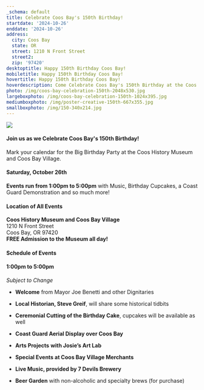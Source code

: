 ```yaml
---
_schema: default
title: Celebrate Coos Bay's 150th Birthday!
startdate: '2024-10-26'
enddate: '2024-10-26'
address:
  city: Coos Bay
  state: OR
  street: 1210 N Front Street
  street2:
  zip: '97420'
desktoptitle: Happy 150th Birthday Coos Bay!
mobiletitle: Happy 150th Birthday Coos Bay!
hovertitle: Happy 150th Birthday Coos Bay!
hoverdescription: Come Celebrate Coos Bay's 150th Birthday at the Coos History Museum
photo: /img/coos-bay-celebration-150th-2048x530.jpg
largeboxphoto: /img/coos-bay-celebration-150th-1024x395.jpg
mediumboxphoto: /img/poster-creative-150th-667x355.jpg
smallboxphoto: /img/150-340x214.jpg
---
```

![](/img/city-coos-bay-150th-button-hm-page.jpg)

#### Join us as we Celebrate Coos Bay's 150th Birthday!

Mark your calendar for the Big Birthday Party at the Coos History Museum and Coos Bay Village.

#### **Saturday, October 26th**

**Events run from 1:00pm to 5:00pm** with Music, Birthday Cupcakes, a Coast Guard Demonstration and so much more!

#### Location of All Events

**Coos History Museum and Coos Bay Village**<br>1210 N Front Street<br>Coos Bay, OR 97420<br>**FREE Admission to the Museum all day!**

#### **Schedule of Events**

#### **1:00pm to 5:00pm**

*Subject to Change*

* **Welcome** from Mayor Joe Benetti and other Dignitaries
* **Local Historian, Steve Greif**, will share some historical tidbits
* **Ceremonial Cutting of the Birthday Cake**, cupcakes will be available as well
* **Coast Guard Aerial Display over Coos Bay**
* **Arts Projects** **with Josie’s Art Lab**
* **Special Events at Coos Bay Village Merchants**
* **Live Music, provided by 7 Devils Brewery**
* **Beer Garden** with non-alcoholic and specialty brews (for purchase)

  <br>